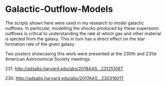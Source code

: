 # Galactic-Outflow-Models

The scripts shown here were used in my research to model galactic outflows. In particular, modelling the shocks produced by these supersonic outflows is critical to understanding the rate at which gas and other material is ejected from the galaxy. This in turn has a direct effect on the star formation rate of the given galaxy.

Two posters showcasing this work were presented at the 230th and 231st American Astronomical Society meetings.

231:
http://adsabs.harvard.edu/abs/2018AAS...23125108T

230:
http://adsabs.harvard.edu/abs/2017AAS...23031601T
